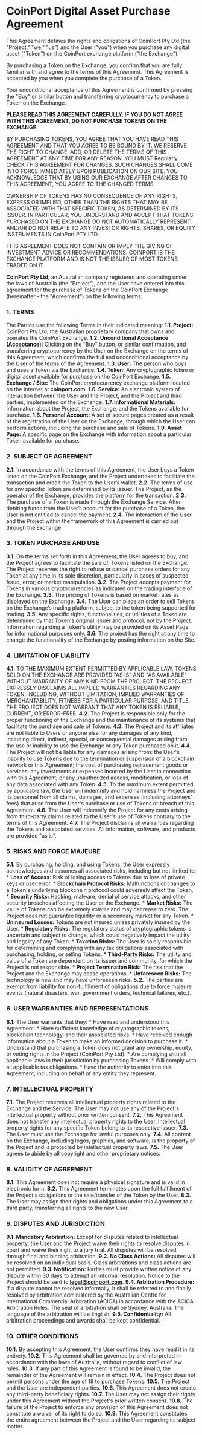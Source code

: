# CoinPort Digital Asset Purchase Agreement

This Agreement defines the rights and obligations of CoinPort Pty Ltd (the "Project," "we," "us") and the User ("you") when you purchase any digital asset ("Token") on the CoinPort exchange platform ("the Exchange").

By purchasing a Token on the Exchange, you confirm that you are fully familiar with and agree to the terms of this Agreement. This Agreement is accepted by you when you complete the purchase of a Token.

Your unconditional acceptance of this Agreement is confirmed by pressing the "Buy" or similar button and transferring cryptocurrency to purchase a Token on the Exchange.

**PLEASE READ THIS AGREEMENT CAREFULLY. IF YOU DO NOT AGREE WITH THIS AGREEMENT, DO NOT PURCHASE TOKENS ON THE EXCHANGE.**

BY PURCHASING TOKENS, YOU AGREE THAT YOU HAVE READ THIS AGREEMENT AND THAT YOU AGREE TO BE BOUND BY IT. WE RESERVE THE RIGHT TO CHANGE, ADD, OR DELETE THE TERMS OF THIS AGREEMENT AT ANY TIME FOR ANY REASON. YOU MUST Regularly CHECK THIS AGREEMENT FOR CHANGES. SUCH CHANGES SHALL COME INTO FORCE IMMEDIATELY UPON PUBLICATION ON OUR SITE. YOU ACKNOWLEDGE THAT BY USING OUR EXCHANGE AFTER CHANGES TO THIS AGREEMENT, YOU AGREE TO THE CHANGED TERMS.

OWNERSHIP OF TOKENS HAS NO CONSEQUENCE OF ANY RIGHTS, EXPRESS OR IMPLIED, OTHER THAN THE RIGHTS THAT MAY BE ASSOCIATED WITH THAT SPECIFIC TOKEN, AS DETERMINED BY ITS ISSUER. IN PARTICULAR, YOU UNDERSTAND AND ACCEPT THAT TOKENS PURCHASED ON THE EXCHANGE DO NOT AUTOMATICALLY REPRESENT AND/OR DO NOT RELATE TO ANY INVESTOR RIGHTS, SHARES, OR EQUITY INSTRUMENTS IN CoinPort PTY LTD.

THIS AGREEMENT DOES NOT CONTAIN OR IMPLY THE GIVING OF INVESTMENT ADVICE OR RECOMMENDATIONS. COINPORT IS THE EXCHANGE PLATFORM AND IS NOT THE ISSUER OF MOST TOKENS TRADED ON IT.

**CoinPort Pty Ltd**, an Australian company registered and operating under the laws of Australia (the "Project"), and the User have entered into this agreement for the purchase of Tokens on the CoinPort Exchange (hereinafter - the "Agreement") on the following terms:

### 1. TERMS

The Parties use the following Terms in their indicated meaning: **1.1. Project:** CoinPort Pty Ltd, the Australian proprietary company that owns and operates the CoinPort Exchange. **1.2. Unconditional Acceptance (Acceptance):** Clicking on the “Buy” button, or similar confirmation, and transferring cryptocurrency by the User on the Exchange on the terms of this Agreement, which confirms the full and unconditional acceptance by the User of the terms of the Agreement. **1.3. User:** The person who buys and uses a Token via the Exchange. **1.4. Token:** Any cryptographic token or digital asset available for purchase on the CoinPort Exchange. **1.5. Exchange / Site:** The CoinPort cryptocurrency exchange platform located on the Internet at **coinport.com**. **1.6. Service:** An electronic system of interaction between the User and the Project, and the Project and third parties, implemented on the Exchange. **1.7. Informational Materials:** Information about the Project, the Exchange, and the Tokens available for purchase. **1.8. Personal Account:** A set of secure pages created as a result of the registration of the User on the Exchange, through which the User can perform actions, including the purchase and sale of Tokens. **1.9. Asset Page:** A specific page on the Exchange with information about a particular Token available for purchase.

### 2. SUBJECT OF AGREEMENT

**2.1.** In accordance with the terms of this Agreement, the User buys a Token listed on the CoinPort Exchange, and the Project undertakes to facilitate the transaction and credit the Token to the User’s wallet. **2.2.** The terms of use for any specific Token are determined by its issuer. The Project, as the operator of the Exchange, provides the platform for the transaction. **2.3.** The purchase of a Token is made through the Exchange Service. After debiting funds from the User’s account for the purchase of a Token, the User is not entitled to cancel the payment. **2.4.** The interaction of the User and the Project within the framework of this Agreement is carried out through the Exchange.

### 3. TOKEN PURCHASE AND USE

**3.1.** On the terms set forth in this Agreement, the User agrees to buy, and the Project agrees to facilitate the sale of, Tokens listed on the Exchange. The Project reserves the right to refuse or cancel purchase orders for any Token at any time in its sole discretion, particularly in cases of suspected fraud, error, or market manipulation. **3.2.** The Project accepts payment for Tokens in various cryptocurrencies as indicated on the trading interface of the Exchange. **3.3.** The pricing of Tokens is based on market rates as displayed on the Exchange. **3.4.** The User can place an order to sell Tokens on the Exchange’s trading platform, subject to the token being supported for trading. **3.5.** Any specific rights, functionalities, or utilities of a Token are determined by that Token's original issuer and protocol, not by the Project. Information regarding a Token's utility may be provided on its Asset Page for informational purposes only. **3.6.** The project has the right at any time to change the functionality of the Exchange by posting information on the Site.

### 4. LIMITATION OF LIABILITY

**4.1.** TO THE MAXIMUM EXTENT PERMITTED BY APPLICABLE LAW, TOKENS SOLD ON THE EXCHANGE ARE PROVIDED "AS IS" AND "AS AVAILABLE" WITHOUT WARRANTY OF ANY KIND FROM THE PROJECT. THE PROJECT EXPRESSLY DISCLAIMS ALL IMPLIED WARRANTIES REGARDING ANY TOKEN, INCLUDING, WITHOUT LIMITATION, IMPLIED WARRANTIES OF MERCHANTABILITY, FITNESS FOR A PARTICULAR PURPOSE, AND TITLE. THE PROJECT DOES NOT WARRANT THAT ANY TOKEN IS RELIABLE, CURRENT, OR ERROR-FREE. **4.2.** The Project is responsible only for the proper functioning of the Exchange and the maintenance of its systems that facilitate the purchase and sale of Tokens. **4.3.** The Project and its affiliates are not liable to Users or anyone else for any damages of any kind, including direct, indirect, special, or consequential damages arising from the use or inability to use the Exchange or any Token purchased on it. **4.4.** The Project will not be liable for any damages arising from: the User's inability to use Tokens due to the termination or suspension of a blockchain network or this Agreement; the cost of purchasing replacement goods or services; any investments or expenses incurred by the User in connection with this Agreement; or any unauthorized access, modification, or loss of any data associated with any Token. **4.5.** To the maximum extent permitted by applicable law, the User will indemnify and hold harmless the Project and its personnel from all claims, damages, and expenses (including attorneys' fees) that arise from the User's purchase or use of Tokens or breach of this Agreement. **4.6.** The User will indemnify the Project for any costs arising from third-party claims related to the User's use of Tokens contrary to the terms of this Agreement. **4.7.** The Project disclaims all warranties regarding the Tokens and associated services. All information, software, and products are provided "as is".

### 5. RISKS AND FORCE MAJEURE

**5.1.** By purchasing, holding, and using Tokens, the User expressly acknowledges and assumes all associated risks, including but not limited to: * **Loss of Access:** Risk of losing access to Tokens due to loss of private keys or user error. * **Blockchain Protocol Risks:** Malfunctions or changes to a Token's underlying blockchain protocol could adversely affect the Token. * **Security Risks:** Hacking, malware, denial of service attacks, and other security breaches affecting the User or the Exchange. * **Market Risks:** The value of Tokens can be extremely volatile and may decrease to zero. The Project does not guarantee liquidity or a secondary market for any Token. * **Uninsured Losses:** Tokens are not insured unless privately insured by the User. * **Regulatory Risks:** The regulatory status of cryptographic tokens is uncertain and subject to change, which could negatively impact the utility and legality of any Token. * **Taxation Risks:** The User is solely responsible for determining and complying with any tax obligations associated with purchasing, holding, or selling Tokens. * **Third-Party Risks:** The utility and value of a Token are dependent on its issuer and community, for which the Project is not responsible. * **Project Termination Risk:** The risk that the Project and the Exchange may cease operations. * **Unforeseen Risks:** The technology is new and may have unforeseen risks. **5.2.** The parties are exempt from liability for non-fulfillment of obligations due to force majeure events (natural disasters, war, government orders, technical failures, etc.).

### 6. USER WARRANTIES AND REPRESENTATIONS

**6.1.** The User warrants that they: * Have read and understood this Agreement. * Have sufficient knowledge of cryptographic tokens, blockchain technology, and their associated risks. * Have received enough information about a Token to make an informed decision to purchase it. * Understand that purchasing a Token does not grant any ownership, equity, or voting rights in the Project (CoinPort Pty Ltd). * Are complying with all applicable laws in their jurisdiction by purchasing Tokens. * Will comply with all applicable tax obligations. * Have the authority to enter into this Agreement, including on behalf of any entity they represent.

### 7. INTELLECTUAL PROPERTY

**7.1.** The Project reserves all intellectual property rights related to the Exchange and the Service. The User may not use any of the Project's intellectual property without prior written consent. **7.2.** This Agreement does not transfer any intellectual property rights to the User. Intellectual property rights for any specific Token belong to its respective issuer. **7.3.** The User must use the Exchange for lawful purposes only. **7.4.** All content on the Exchange, including logos, graphics, and software, is the property of the Project and is protected by intellectual property laws. **7.5.** The User agrees to abide by all copyright and other proprietary notices.

### 8. VALIDITY OF AGREEMENT

**8.1.** This Agreement does not require a physical signature and is valid in electronic form. **8.2.** This Agreement terminates upon the full fulfillment of the Project's obligations or the sale/transfer of the Token by the User. **8.3.** The User may assign their rights and obligations under this Agreement to a third party, transferring all rights to the new User.

### 9. DISPUTES AND JURISDICTION

**9.1. Mandatory Arbitration:** Except for disputes related to intellectual property, the User and the Project waive their rights to resolve disputes in court and waive their right to a jury trial. All disputes will be resolved through final and binding arbitration. **9.2. No Class Actions:** All disputes will be resolved on an individual basis. Class arbitrations and class actions are not permitted. **9.3. Notification:** Parties must provide written notice of any dispute within 30 days to attempt an informal resolution. Notice to the Project should be sent to **legal@coinport.com**. **9.4. Arbitration Procedure:** If a dispute cannot be resolved informally, it shall be referred to and finally resolved by arbitration administered by the Australian Centre for International Commercial Arbitration (ACICA) in accordance with the ACICA Arbitration Rules. The seat of arbitration shall be Sydney, Australia. The language of the arbitration will be English. **9.5. Confidentiality:** All arbitration proceedings and awards shall be kept confidential.

### 10. OTHER CONDITIONS

**10.1.** By accepting this Agreement, the User confirms they have read it in its entirety. **10.2.** This Agreement shall be governed by and interpreted in accordance with the laws of Australia, without regard to conflict of law rules. **10.3.** If any part of this Agreement is found to be invalid, the remainder of the Agreement will remain in effect. **10.4.** The Project does not permit persons under the age of 18 to purchase Tokens. **10.5.** The Project and the User are independent parties. **10.6.** This Agreement does not create any third-party beneficiary rights. **10.7.** The User may not assign their rights under this Agreement without the Project's prior written consent. **10.8.** The failure of the Project to enforce any provision of this Agreement does not constitute a waiver of its right to do so. **10.9.** This Agreement constitutes the entire agreement between the Project and the User regarding its subject matter.
